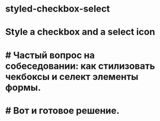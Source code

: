# styled-checkbox-select
# Style a checkbox and a select icon


# #  Частый вопрос на собеседовании: как стилизовать чекбоксы и селект элементы формы. 


# # Вот и готовое решение.
